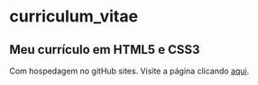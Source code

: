 # curriculum_vitae
## Meu currículo em HTML5 e CSS3
Com hospedagem no gitHub sites.
Visite a página clicando [aqui](https://heltonbvalim.github.io/curriculum_vitae/).
